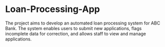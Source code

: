 # Loan-Processing-App
The project aims to develop an automated loan processing system for ABC Bank. The system enables users to submit new applications, flags incomplete data for correction, and allows staff to view and manage applications. 
